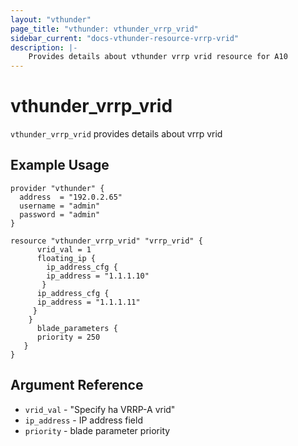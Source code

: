 ```yaml
---
layout: "vthunder"
page_title: "vthunder: vthunder_vrrp_vrid"
sidebar_current: "docs-vthunder-resource-vrrp-vrid"
description: |-
    Provides details about vthunder vrrp vrid resource for A10
---
```


# vthunder\_vrrp\_vrid

`vthunder_vrrp_vrid` provides details about vrrp vrid
## Example Usage


```hcl
provider "vthunder" {
  address  = "192.0.2.65"
  username = "admin"
  password = "admin"
}

resource "vthunder_vrrp_vrid" "vrrp_vrid" {
	  vrid_val = 1
      floating_ip {
        ip_address_cfg {
        ip_address = "1.1.1.10"
       }
      ip_address_cfg {
      ip_address = "1.1.1.11"
     }
    }
      blade_parameters {
      priority = 250
   }
}
```

## Argument Reference

* `vrid_val` - "Specify ha VRRP-A vrid"
* `ip_address` - IP address field
* `priority` - blade parameter priority



